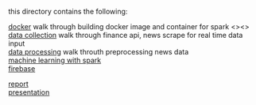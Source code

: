 this directory contains the following:  

[docker](docker.md) walk through building docker image and container for spark  <><>    
[data collection](absdf) walk through finance api, news scrape for real time data input  
[data processing](fjewioa) walk throuth preprocessing news data  
[machine learning with spark](few)  
[firebase]()  

  
[report](report)  
[presentation](present)  
